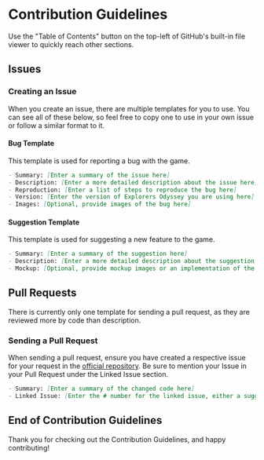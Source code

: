 # Contribution Guidelines
Use the "Table of Contents" button on the top-left of GitHub's built-in file viewer to quickly reach other sections.

## Issues
### Creating an Issue
When you create an issue, there are multiple templates for you to use. You can see all of these below, so feel free to copy one to use in your own issue or follow a similar format to it.
#### Bug Template
This template is used for reporting a bug with the game.
```markdown
- Summary: [Enter a summary of the issue here]
- Description: [Enter a more detailed description about the issue here]
- Reproduction: [Enter a list of steps to reproduce the bug here]
- Version: [Enter the version of Explorers Odyssey you are using here] (Confused? Run compiled code (JAR) with JAVA.exe instead of JAVAW.exe or find the Starting ExplorersOdyssey line in logs/consoles)
- Images: [Optional, provide images of the bug here]
```
#### Suggestion Template
This template is used for suggesting a new feature to the game.
```markdown
- Summary: [Enter a summary of the suggestion here]
- Description: [Enter a more detailed description about the suggestion here]
- Mockup: [Optional, provide mockup images or an implementation of the bug here]
```

## Pull Requests
There is currently only one template for sending a pull request, as they are reviewed more by code than description.
### Sending a Pull Request
When sending a pull request, ensure you have created a respective issue for your request in the [official repository](https://www.github.com/ExplorersOdysseyGame/Game). Be sure to mention your Issue in your Pull Request under the Linked Issue section.
```markdown
- Summary: [Enter a summary of the changed code here]
- Linked Issue: [Enter the # number for the linked issue, either a suggestion issue or bug issue]
```

## End of Contribution Guidelines
Thank you for checking out the Contribution Guidelines, and happy contributing!